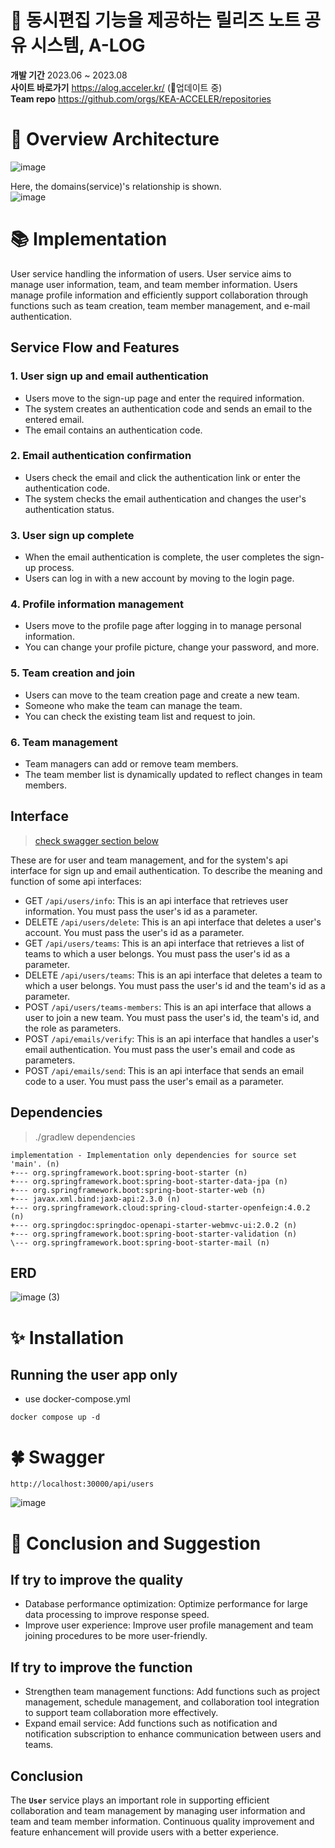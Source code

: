  # 🌼 동시편집 기능을 제공하는 릴리즈 노트 공유 시스템, A-LOG

**개발 기간** 2023.06 ~ 2023.08 <br/>
**사이트 바로가기** https://alog.acceler.kr/ (🔧업데이트 중) <br/>
**Team repo** https://github.com/orgs/KEA-ACCELER/repositories <br/>

# 🐳 Overview Architecture

![image](https://github.com/KEA-ACCELER/alog-service-project/assets/80394866/b9f31a1a-6375-4f6e-af24-02d4b308002a)

Here, the domains(service)'s relationship is shown. <br/>
![image](https://github.com/KEA-ACCELER/alog-service-project/assets/80394866/8d984dee-63b2-4345-b78e-040f9f7279fa)

# 📚  Implementation

User service handling the information of users.
User service aims to manage user information, team, and team member information. Users manage profile information and efficiently support collaboration through functions such as team creation, team member management, and e-mail authentication.

## Service Flow and Features 

### **1. User sign up and email authentication**

- Users move to the sign-up page and enter the required information.
- The system creates an authentication code and sends an email to the entered email.
- The email contains an authentication code.

### **2. Email authentication confirmation**

- Users check the email and click the authentication link or enter the authentication code.
- The system checks the email authentication and changes the user's authentication status.

### **3. User sign up complete**

- When the email authentication is complete, the user completes the sign-up process.
- Users can log in with a new account by moving to the login page.

### **4. Profile information management**

- Users move to the profile page after logging in to manage personal information.
- You can change your profile picture, change your password, and more.

### **5. Team creation and join**

- Users can move to the team creation page and create a new team.
- Someone who make the team can manage the team.
- You can check the existing team list and request to join.

### **6. Team management**

- Team managers can add or remove team members.
- The team member list is dynamically updated to reflect changes in team members.

## Interface

> [check swagger section below](#🍀-swagger)

These are for user and team management, and for the system's api interface for sign up and email authentication. To describe the meaning and function of some api interfaces:

- GET `/api/users/info`: This is an api interface that retrieves user information. You must pass the user's id as a parameter.
- DELETE `/api/users/delete`: This is an api interface that deletes a user's account. You must pass the user's id as a parameter.
- GET `/api/users/teams`: This is an api interface that retrieves a list of teams to which a user belongs. You must pass the user's id as a parameter.
- DELETE `/api/users/teams`: This is an api interface that deletes a team to which a user belongs. You must pass the user's id and the team's id as a parameter.
- POST `/api/users/teams-members`: This is an api interface that allows a user to join a new team. You must pass the user's id, the team's id, and the role as parameters.
- POST `/api/emails/verify`: This is an api interface that handles a user's email authentication. You must pass the user's email and code as parameters.
- POST `/api/emails/send`: This is an api interface that sends an email code to a user. You must pass the user's email as a parameter.

## Dependencies
> ./gradlew dependencies
```
implementation - Implementation only dependencies for source set 'main'. (n)
+--- org.springframework.boot:spring-boot-starter (n)
+--- org.springframework.boot:spring-boot-starter-data-jpa (n)
+--- org.springframework.boot:spring-boot-starter-web (n)
+--- javax.xml.bind:jaxb-api:2.3.0 (n)
+--- org.springframework.cloud:spring-cloud-starter-openfeign:4.0.2 (n)
+--- org.springdoc:springdoc-openapi-starter-webmvc-ui:2.0.2 (n)
+--- org.springframework.boot:spring-boot-starter-validation (n)
\--- org.springframework.boot:spring-boot-starter-mail (n)
```

## ERD
![image (3)](https://github.com/KEA-ACCELER/alog-service-project/assets/80394866/a1e575c4-df8a-4748-b852-869666b94068)



# ✨ Installation

## Running the user app only 

- use docker-compose.yml
```
docker compose up -d
```


# 🍀 Swagger
```
http://localhost:30000/api/users
```
![image](https://github.com/KEA-ACCELER/alog-service-project/assets/80394866/a59bd8e3-ab90-447a-b695-213077db87ba)

# 📝 Conclusion and Suggestion

## **If try to improve the quality**

- Database performance optimization: Optimize performance for large data processing to improve response speed.
- Improve user experience: Improve user profile management and team joining procedures to be more user-friendly.

## **If try to improve the function**

- Strengthen team management functions: Add functions such as project management, schedule management, and collaboration tool integration to support team collaboration more effectively.
- Expand email service: Add functions such as notification and notification subscription to enhance communication between users and teams.

## **Conclusion**

The **`User`** service plays an important role in supporting efficient collaboration and team management by managing user information and team and team member information. Continuous quality improvement and feature enhancement will provide users with a better experience.
